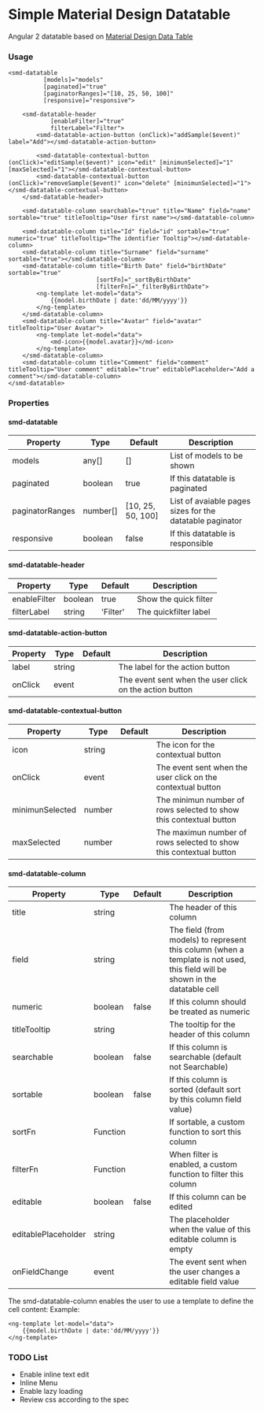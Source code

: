# Simple Material Design Datatable

Angular 2 datatable based on [Material Design Data Table](https://material.io/guidelines/components/data-tables.html)

### Usage

    <smd-datatable
              [models]="models"
              [paginated]="true"
              [paginatorRanges]="[10, 25, 50, 100]"
              [responsive]="responsive">

        <smd-datatable-header
                [enableFilter]="true"
                filterLabel="Filter">
            <smd-datatable-action-button (onClick)="addSample($event)" label="Add"></smd-datatable-action-button>
    
            <smd-datatable-contextual-button (onClick)="editSample($event)" icon="edit" [minimunSelected]="1" [maxSelected]="1"></smd-datatable-contextual-button>
            <smd-datatable-contextual-button (onClick)="removeSample($event)" icon="delete" [minimunSelected]="1"></smd-datatable-contextual-button>
        </smd-datatable-header>
    
        <smd-datatable-column searchable="true" title="Name" field="name" sortable="true" titleTooltip="User first name"></smd-datatable-column>

        <smd-datatable-column title="Id" field="id" sortable="true" numeric="true" titleTooltip="The identifier Tooltip"></smd-datatable-column>
        <smd-datatable-column title="Surname" field="surname" sortable="true"></smd-datatable-column>
        <smd-datatable-column title="Birth Date" field="birthDate" sortable="true"
                             [sortFn]="_sortByBirthDate"
                             [filterFn]="_filterByBirthDate">
            <ng-template let-model="data">
                {{model.birthDate | date:'dd/MM/yyyy'}}
            </ng-template>
        </smd-datatable-column>
        <smd-datatable-column title="Avatar" field="avatar" titleTooltip="User Avatar">
            <ng-template let-model="data">
                <md-icon>{{model.avatar}}</md-icon>
            </ng-template>
        </smd-datatable-column>
        <smd-datatable-column title="Comment" field="comment" titleTooltip="User comment" editable="true" editablePlaceholder="Add a comment"></smd-datatable-column>
    </smd-datatable>
    
### Properties

#### smd-datatable

| Property         | Type         | Default             | Description                                     |
|------------------|--------------|---------------------|-------------------------------------------------|
| models           | any[]        | []                  | List of models to be shown                      |
| paginated        | boolean      | true                | If this datatable is paginated                      |
| paginatorRanges  | number[]     | \[10, 25, 50, 100]  | List of avaiable pages sizes for the datatable paginator                      |
| responsive       | boolean      | false               | If this datatable is responsible                      |


#### smd-datatable-header

| Property         | Type         | Default             | Description                                     |
|------------------|--------------|---------------------|-------------------------------------------------|
| enableFilter     | boolean      | true                | Show the quick filter                           |
| filterLabel      | string       | 'Filter'            | The quickfilter label                           |

#### smd-datatable-action-button

| Property         | Type         | Default             | Description                                     |
|------------------|--------------|---------------------|-------------------------------------------------|
| label            | string       |                     | The label for the action button                 |
| onClick          | event        |                     | The event sent when the user click on the action button |

#### smd-datatable-contextual-button

| Property         | Type         | Default             | Description                                     |
|------------------|--------------|---------------------|-------------------------------------------------|
| icon             | string       |                     | The icon for the contextual button              |
| onClick          | event        |                     | The event sent when the user click on the contextual button |
| minimunSelected  | number       |                     | The minimun number of rows selected to show this contextual button |
| maxSelected      | number       |                     | The maximun number of rows selected to show this contextual button |


#### smd-datatable-column

| Property              | Type         | Default             | Description                                     |
|-----------------------|--------------|---------------------|-------------------------------------------------|
| title                 | string       |                     | The header of this column                       |
| field                 | string       |                     | The field (from models) to represent this column (when a template is not used, this field will be shown in the datatable cell|
| numeric               | boolean      | false               | If this column should be treated as numeric     |
| titleTooltip          | string       |                     | The tooltip for the header of this column       |
| searchable            | boolean      | false               | If this column is searchable (default not Searchable) |
| sortable              | boolean      | false               | If this column is sorted (default sort by this column field value) |
| sortFn                | Function     |                     | If sortable, a custom function to sort this column |
| filterFn              | Function     |                     | When filter is enabled, a custom function to filter this column |
| editable              | boolean      | false               | If this column can be edited |
| editablePlaceholder   | string       |                     | The placeholder when the value of this editable column is empty |
| onFieldChange         | event        |                     | The event sent when the user changes a editable field value |

The smd-datatable-column enables the user to use a template to define the cell content:
Example:

    <ng-template let-model="data">
        {{model.birthDate | date:'dd/MM/yyyy'}}
    </ng-template>
    
### TODO List

 - Enable inline text edit
 - Inline Menu
 - Enable lazy loading
 - Review css according to the spec
